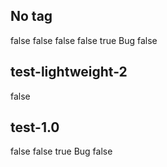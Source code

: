 ## No tag
false 
false 
false 
false 
true Bug
false 
## test-lightweight-2
false 
## test-1.0
false 
false 
true Bug
false